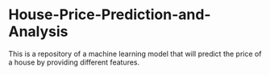 # House-Price-Prediction-and-Analysis
This is a repository of a machine learning model that will predict the price of a house by providing different features.
